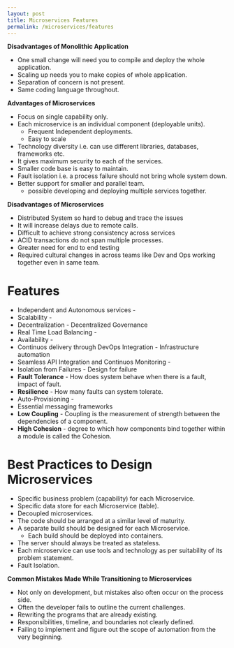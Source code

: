 ```yaml
---
layout: post
title: Microservices Features
permalink: /microservices/features
---
```


**Disadvantages of Monolithic Application**
- One small change will need you to compile and deploy the whole application.
- Scaling up needs you to make copies of whole application.
- Separation of concern is not present.
- Same coding language throughout.

**Advantages of Microservices**
- Focus on single capability only.
- Each microservice is an individual component (deployable units).
  - Frequent Independent deployments.
  - Easy to scale
-	Technology diversity i.e. can use different libraries, databases, frameworks etc.
- It gives maximum security to each of the services.
- Smaller code base is easy to maintain.
- Fault isolation i.e. a process failure should not bring whole system down.
- Better support for smaller and parallel team.
  - possible developing and deploying multiple services together.

**Disadvantages of Microservices**
-	Distributed System so hard to debug and trace the issues
-	It will increase delays due to remote calls.
-	Difficult to achieve strong consistency across services
-	ACID transactions do not span multiple processes.
-	Greater need for end to end testing
-	Required cultural changes in across teams like Dev and Ops working together even in same team.

# Features
* Independent and Autonomous services - 
* Scalability - 
* Decentralization - Decentralized Governance
* Real Time Load Balancing - 
* Availability - 
* Continuos delivery through DevOps Integration - Infrastructure automation
* Seamless API Integration and Continuos Monitoring - 
* Isolation from Failures - Design for failure
* **Fault Tolerance** - How does system behave when there is a fault, impact of fault.
* **Resilience** - How many faults can system tolerate.
* Auto-Provisioning - 
* Essential messaging frameworks
* **Low Coupling** - Coupling is the measurement of strength between the dependencies of a component.
* **High Cohesion** - degree to which how components bind together within a module is called the Cohesion.

# Best Practices to Design Microservices
- Specific business problem (capability) for each Microservice.
- Specific data store for each Microservice (table).
- Decoupled microservices.
- The code should be arranged at a similar level of maturity.
- A separate build should be designed for each Microservice.
  - Each build should be deployed into containers.
- The server should always be treated as stateless.
- Each microservice can use tools and technology as per suitability of its problem statement.
- Fault Isolation.

**Common Mistakes Made While Transitioning to Microservices**  
- Not only on development, but mistakes also often occur on the process side.
- Often the developer fails to outline the current challenges.
- Rewriting the programs that are already existing.
- Responsibilities, timeline, and boundaries not clearly defined.
- Failing to implement and figure out the scope of automation from the very beginning.